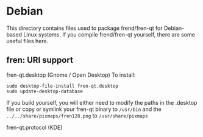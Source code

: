 
Debian
====================
This directory contains files used to package frend/fren-qt
for Debian-based Linux systems. If you compile frend/fren-qt yourself, there are some useful files here.

## fren: URI support ##


fren-qt.desktop  (Gnome / Open Desktop)
To install:

	sudo desktop-file-install fren-qt.desktop
	sudo update-desktop-database

If you build yourself, you will either need to modify the paths in
the .desktop file or copy or symlink your fren-qt binary to `/usr/bin`
and the `../../share/pixmaps/fren128.png` to `/usr/share/pixmaps`

fren-qt.protocol (KDE)

